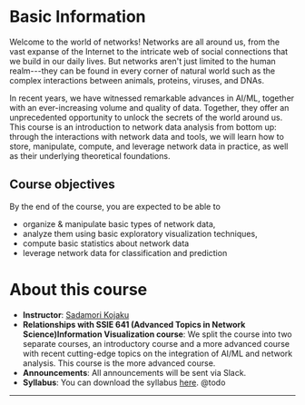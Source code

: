 # Basic Information
Welcome to the world of networks! Networks are all around us, from the vast expanse of the Internet to the intricate web of social connections that we build in our daily lives. But networks aren't just limited to the human realm---they can be found in every corner of natural world such as the complex interactions between animals, proteins, viruses, and DNAs. 

In recent years, we have witnessed remarkable advances in AI/ML, together with an ever-increasing volume and quality of data. Together, they offer an unprecedented opportunity to unlock the secrets of the world around us.
This course is an introduction to network data analysis from bottom up: through the interactions with network data and tools, we will learn how to store, manipulate, compute, and leverage network data in practice, as well as their underlying theoretical foundations.

## Course objectives
By the end of the course, you are expected to be able to 
- organize & manipulate basic types of network data,
- analyze them using basic exploratory visualization techniques,
- compute basic statistics about network data 
- leverage network data for classification and prediction 

# About this course
- **Instructor**: [Sadamori Kojaku](http://skojaku.github.io) 
- **Relationships with SSIE 641 (Advanced Topics in Network Science)Information Visualization course**: We split the course into two separate courses, an introductory course and a more advanced course with recent cutting-edge topics on the integration of AI/ML and network analysis. This course is the more advanced course.
- **Announcements**: All announcements will be sent via Slack. 
- **Syllabus**: You can download the syllabus [here](http://skojaku.github.io/doc/syllabus.pdf). @todo 

----
